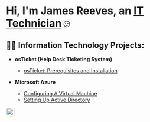 <h1>Hi, I'm James Reeves, an <a href="https://www.linkedin.com/in/casey-gbeve-b292311b5/">IT Technician</a>☺</h1>

<h2>👨‍💻 Information Technology Projects:</h2>

- <b>osTicket (Help Desk Ticketing System)</b>
  - [osTicket: Prerequisites and Installation](https://github.com/jamesjgrizz/osticket-prereqs)
  
- <b>Microsoft Azure</b>
  - [Configuring A Virtual Machine](https://github.com/jamesjgrizz/configure-VM)
  - [Setting Up Active Directory](https://github.com/jamesjgrizz/Active-Directory)
 




[<img align="left" alt="James | LinkedIn" width="22px" src="https://cdn.jsdelivr.net/npm/simple-icons@v3/icons/linkedin.svg" />][linkedin]

[linkedin]: https://linkedin.com/in/James
